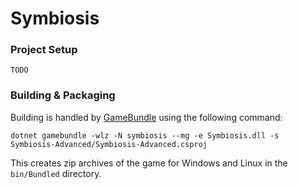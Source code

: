 # Symbiosis

### Project Setup

```
TODO
```

### Building & Packaging

Building is handled by [GameBundle](https://github.com/Ellpeck/GameBundle) using the following command:

```
dotnet gamebundle -wlz -N symbiosis --mg -e Symbiosis.dll -s Symbiosis-Advanced/Symbiosis-Advanced.csproj
```

This creates zip archives of the game for Windows and Linux in the `bin/Bundled` directory.
